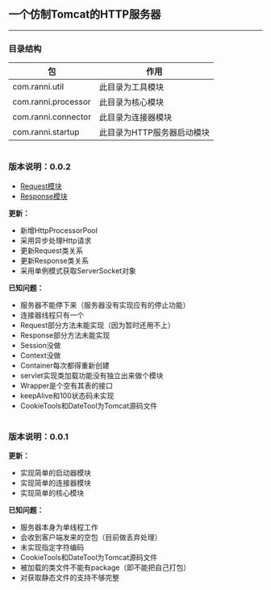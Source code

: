 一个仿制Tomcat的HTTP服务器  
---
---

### 目录结构
|包|作用|
|----|----|
|com.ranni.util|此目录为工具模块|
|com.ranni.processor|此目录为核心模块|
|com.ranni.connector|此目录为连接器模块|  
|com.ranni.startup|此目录为HTTP服务器启动模块|  

#
### 版本说明：0.0.2
+ [Request模块](./src/main/java/com/ranni/connector/http/request/README.md)
+ [Response模块](./src/main/java/com/ranni/connector/http/response/README.md)

**更新：**
- 新增HttpProcessorPool
- 采用异步处理Http请求
- 更新Request类关系
- 更新Response类关系
- 采用单例模式获取ServerSocket对象  
  
**已知问题：**
- 服务器不能停下来（服务器没有实现应有的停止功能）
- 连接器线程只有一个
- Request部分方法未能实现（因为暂时还用不上）
- Response部分方法未能实现
- Session没做
- Context没做
- Container每次都得重新创建
- servlet实现类加载功能没有独立出来做个模块
- Wrapper是个空有其表的接口
- keepAlive和100状态码未实现
- CookieTools和DateTool为Tomcat源码文件  

# 
### 版本说明：0.0.1
**更新：**
- 实现简单的启动器模块
- 实现简单的连接器模块
- 实现简单的核心模块

**已知问题：**
- 服务器本身为单线程工作
- 会收到客户端发来的空包（目前做丢弃处理）
- 未实现指定字符编码
- CookieTools和DateTool为Tomcat源码文件
- 被加载的类文件不能有package（即不能把自己打包）
- 对获取静态文件的支持不够完整